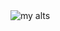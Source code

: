 <img src="https://github-readme-stats.vercel.app/api?username=amxterasus&show_icons=true&theme=tokyonight" alt="my alts" />
